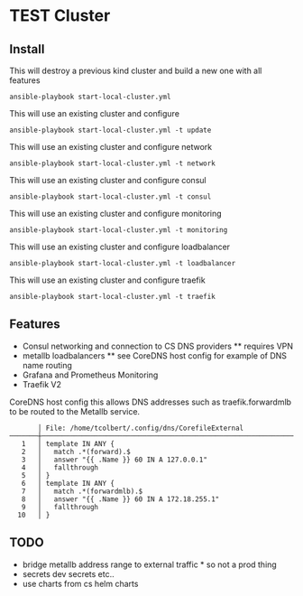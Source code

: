 # TEST Cluster

## Install

This will destroy a previous kind cluster and build a new one with all features

```
ansible-playbook start-local-cluster.yml
```

This will use an existing cluster and configure
```
ansible-playbook start-local-cluster.yml -t update
```

This will use an existing cluster and configure network
```
ansible-playbook start-local-cluster.yml -t network
```

This will use an existing cluster and configure consul
```
ansible-playbook start-local-cluster.yml -t consul
```

This will use an existing cluster and configure monitoring
```
ansible-playbook start-local-cluster.yml -t monitoring
```

This will use an existing cluster and configure loadbalancer
```
ansible-playbook start-local-cluster.yml -t loadbalancer
```

This will use an existing cluster and configure traefik
```
ansible-playbook start-local-cluster.yml -t traefik
```


## Features

* Consul networking and connection to CS DNS providers ** requires VPN
* metallb loadbalancers ** see CoreDNS host config for example of DNS name routing
* Grafana and Prometheus Monitoring
* Traefik V2


CoreDNS host config this allows DNS addresses such as traefik.forwardmlb to be routed to the Metallb service.
```
       │ File: /home/tcolbert/.config/dns/CorefileExternal
───────┼────────────────────────────────────────────────────────────────────────────────────────────────────────────────────────────────
   1   │ template IN ANY {
   2   │   match .*(forward).$
   3   │   answer "{{ .Name }} 60 IN A 127.0.0.1"
   4   │   fallthrough
   5   │ }
   6   │ template IN ANY {
   7   │   match .*(forwardmlb).$
   8   │   answer "{{ .Name }} 60 IN A 172.18.255.1"
   9   │   fallthrough
  10   │ }
```

## TODO

* bridge metallb address range to external traffic * so not a prod thing
* secrets dev secrets etc..
* use charts from cs helm charts